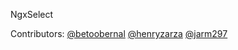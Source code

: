 NgxSelect

Contributors:
<a href="https://github.com/betoobernal">@betoobernal</a>
<a href="https://github.com/henryzarza">@henryzarza</a>
<a href="https://github.com/jarm297">@jarm297</a>
